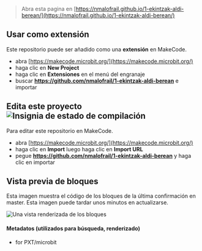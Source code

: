 
> Abra esta pagina en [https://nmalofrail.github.io/1-ekintzak-aldi-berean/](https://nmalofrail.github.io/1-ekintzak-aldi-berean/)

## Usar como extensión

Este repositorio puede ser añadido como una **extensión** en MakeCode.

* abra [https://makecode.microbit.org/](https://makecode.microbit.org/)
* haga clic en **New Project**
* haga clic en **Extensiones** en el menú del engranaje
* buscar **https://github.com/nmalofrail/1-ekintzak-aldi-berean** e importar

## Edita este proyecto ![Insignia de estado de compilación](https://github.com/nmalofrail/1-ekintzak-aldi-berean/workflows/MakeCode/badge.svg)

Para editar este repositorio en MakeCode.

* abra [https://makecode.microbit.org/](https://makecode.microbit.org/)
* haga clic en **Import** luego haga clic en **Import URL**
* pegue **https://github.com/nmalofrail/1-ekintzak-aldi-berean** y haga clic en importar

## Vista previa de bloques

Esta imagen muestra el código de los bloques de la última confirmación en master.
Esta imagen puede tardar unos minutos en actualizarse.

![Una vista renderizada de los bloques](https://github.com/nmalofrail/1-ekintzak-aldi-berean/raw/master/.github/makecode/blocks.png)

#### Metadatos (utilizados para búsqueda, renderizado)

* for PXT/microbit
<script src="https://makecode.com/gh-pages-embed.js"></script><script>makeCodeRender("{{ site.makecode.home_url }}", "{{ site.github.owner_name }}/{{ site.github.repository_name }}");</script>
